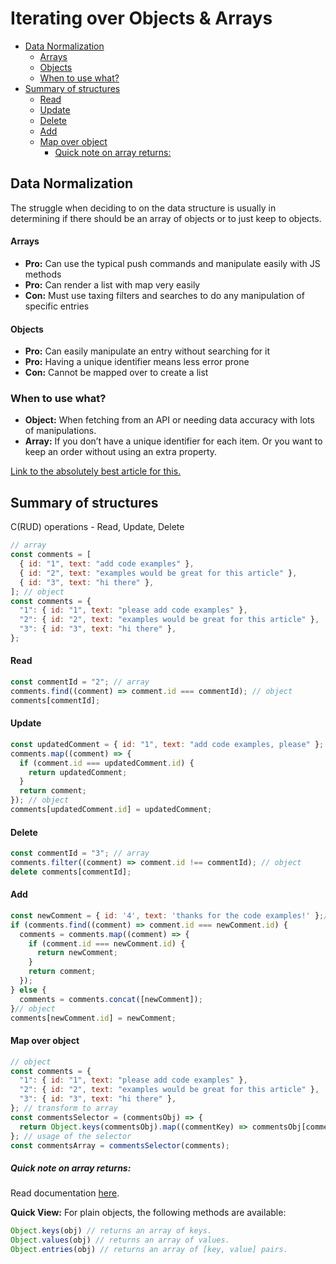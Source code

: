 # Iterating over Objects & Arrays
- [Data Normalization](#data-normalization)
    - [Arrays](#arrays)
    - [Objects](#objects)
  - [When to use what?](#when-to-use-what)
- [Summary of structures](#summary-of-structures)
    - [Read](#read)
    - [Update](#update)
    - [Delete](#delete)
    - [Add](#add)
    - [Map over object](#map-over-object)
      - [Quick note on array returns:](#quick-note-on-array-returns)

## Data Normalization

The struggle when deciding to on the data structure is usually in determining if there should be an array of objects or to just keep to objects.

#### Arrays

- **Pro:** Can use the typical push commands and manipulate easily with JS methods
- **Pro:** Can render a list with map very easily
- **Con:** Must use taxing filters and searches to do any manipulation of specific entries

#### Objects

- **Pro:** Can easily manipulate an entry without searching for it
- **Pro:** Having a unique identifier means less error prone
- **Con:** Cannot be mapped over to create a list

### When to use what?

- **Object:** When fetching from an API or needing data accuracy with lots of manipulations.
- **Array:** If you don’t have a unique identifier for each item. Or you want to keep an order without using an extra property.

[Link to the absolutely best article for this.](https://medium.com/javascript-in-plain-english/https-medium-com-javascript-in-plain-english-why-you-should-use-an-object-not-an-array-for-lists-bee4a1fbc8bd)

## Summary of structures

C(RUD) operations - Read, Update, Delete

```jsx
// array
const comments = [
  { id: "1", text: "add code examples" },
  { id: "2", text: "examples would be great for this article" },
  { id: "3", text: "hi there" },
]; // object
const comments = {
  "1": { id: "1", text: "please add code examples" },
  "2": { id: "2", text: "examples would be great for this article" },
  "3": { id: "3", text: "hi there" },
};
```

#### Read

```jsx
const commentId = "2"; // array
comments.find((comment) => comment.id === commentId); // object
comments[commentId];
```

#### Update

```jsx
const updatedComment = { id: "1", text: "add code examples, please" }; // array
comments.map((comment) => {
  if (comment.id === updatedComment.id) {
    return updatedComment;
  }
  return comment;
}); // object
comments[updatedComment.id] = updatedComment;
```

#### Delete

```jsx
const commentId = "3"; // array
comments.filter((comment) => comment.id !== commentId); // object
delete comments[commentId];
```

#### Add

```jsx
const newComment = { id: '4', text: 'thanks for the code examples!' };// array
if (comments.find((comment) => comment.id === newComment.id) {
  comments = comments.map((comment) => {
    if (comment.id === newComment.id) {
      return newComment;
    }
    return comment;
  });
} else {
  comments = comments.concat([newComment]);
}// object
comments[newComment.id] = newComment;
```

#### Map over object

```js
// object
const comments = {
  "1": { id: "1", text: "please add code examples" },
  "2": { id: "2", text: "examples would be great for this article" },
  "3": { id: "3", text: "hi there" },
}; // transform to array
const commentsSelector = (commentsObj) => {
  return Object.keys(commentsObj).map((commentKey) => commentsObj[commentKey]);
}; // usage of the selector
const commentsArray = commentsSelector(comments);
```


##### Quick note on array returns:
Read documentation [here](https://javascript.info/keys-values-entries).

**Quick View:**
For plain objects, the following methods are available:
```js
Object.keys(obj) // returns an array of keys.
Object.values(obj) // returns an array of values.
Object.entries(obj) // returns an array of [key, value] pairs.
```

